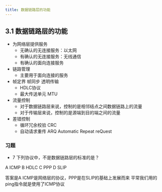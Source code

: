 ```yaml
---
title: 数据链路层的功能
---
```

## 3.1 数据链路层的功能
- 为网络层提供服务
    - 无确认的无连接服务：以太网
    - 有确认的无连接服务：无线通信
    - 有确认的面向连接服务
- 链路管理
    - 主要用于面向连接的服务
- 帧定界 帧同步 透明传输
    - HDLC协议
    - 最大传送单元 MTU
- 流量控制
    - 对于数据链路层来说，控制的是相邻结点之间数据链路上的流量
    - 对于传输层来说，控制的是源端到目的端之间的流量
- 差错控制
    - 循环冗余校验 CRC
    - 自动请求重传 ARQ Automatic Repeat reQuest
### 习题
- 7 下列协议中，不是数据链路层的标准的是？

A ICMP
B HDLC
C PPP
D SLIP

答案是A ICMP是网络层的协议，PPP是在SLIP的基础上发展而来
平常我们用的ping指令就是使用了ICMP协议
